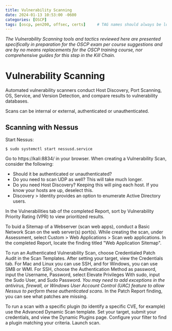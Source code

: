 ```yaml
---
title: Vulnerability Scanning
date: 2024-01-13 10:53:00 -0600
categories: [OSCP]
tags: [oscp, pen200, offsec, certs]     # TAG names should always be lowercase
---
```

*The Vulnerability Scanning tools and tactics reviewed here are presented specifically in preparation for the OSCP exam per course suggestions and are by no means replacements for the OSCP training course, nor comprehensive guides for this step in the Kill Chain.*

# Vulnerability Scanning

Automated vulnerability scanners conduct Host Discovery, Port Scanning, OS, Service, and Version Detection, and compare results to vulnerability databases.

Scans can be internal or external, authenticated or unauthenticated.

## Scanning with Nessus

Start Nessus:
```console
$ sudo systemctl start nessusd.service
```

Go to https://kali:8834/ in your browser. When creating a Vulnerability Scan, consider the following:
- Should it be authenticated or unauthenticated?
- Do you need to scan UDP as well? This will take much longer.
- Do you need Host Discovery? Keeping this will ping each host. If you know your hosts are up, deselect this.
- Discovery > Identity provides an option to enumerate Active Directory users.

In the Vulnerabilities tab of the completed Report, sort by Vulnerability Priority Rating (VPR) to view prioritized results. 

To buid a Sitemap of a Webserver (scan web apps), conduct a Basic Network Scan on the web server(s) port(s). While creating the scan, under Assessment, select Custom > Web Applications > Scan web applications. In the completed Report, locate the finding titled "Web Application Sitemap".

To run an Authenticated Vulnerability Scan, choose Credentialed Patch Audit in the Scan Templates. After setting your target, view the Credentials tab. For Mac and Linux you can use SSH, and for Windows, you can use SMB or WMI. For SSH, choose the Authentication Method as password, input the Username, Password, select Elevate Privileges With sudo, input the Sudo User, and Sudo Password. *You may need to add exceptions in the antivirus, firewall, or Windows User Account Control (UAC) feature to allow Nessus to perform these authenticated scans.* In the Patch Report finding, you can see what patches are missing.

To run a scan with a specific plugin (to identify a specific CVE, for example) use the Advanced Dynamic Scan template. Set your target, submit your credentials, and view the Dynamic Plugins page. Configure your filter to find a plugin matching your criteria. Launch scan.

